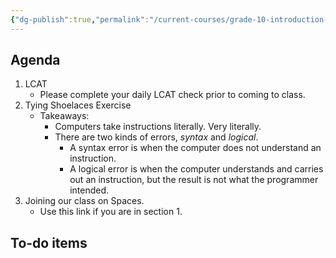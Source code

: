 ```yaml
---
{"dg-publish":true,"permalink":"/current-courses/grade-10-introduction-to-computer-studies/daily-updates/section-1/most-recent-class/","dgHomeLink":false,"dgPassFrontmatter":false}
---
```



<div class="transclusion internal-embed is-loaded"><div class="markdown-embed">

<div class="markdown-embed-title">



</div>


## Agenda
1. LCAT
	* Please complete your daily LCAT check prior to coming to class.
2. Tying Shoelaces Exercise
	* Takeaways:
		* Computers take instructions literally. Very literally.
		* There are two kinds of errors, *syntax* and *logical*.
			* A syntax error is when the computer does not understand an instruction.
			* A logical error is when the computer understands and carries out an instruction, but the result is not what the programmer intended.
3. Joining our class on Spaces.
	* Use this link if you are in section 1.
## To-do items

</div></div>
